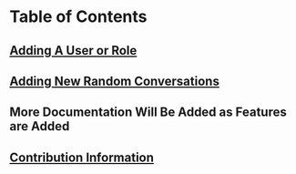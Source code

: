# Table of Contents
## [Adding A User or Role](https://github.com/MrBacon470/Void-Development-Incremental/blob/docs/UserInfo.md)
## [Adding New Random Conversations](link)
## More Documentation Will Be Added as Features are Added
## [Contribution Information](https://github.com/MrBacon470/Void-Development-Incremental/blob/main/CONTRIBUTING.md)